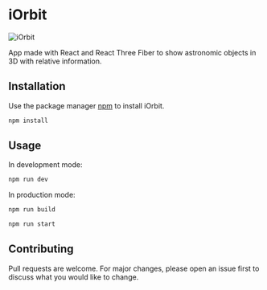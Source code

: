 # iOrbit

![iOrbit](https://user-images.githubusercontent.com/57297760/247154108-14c38d4c-2e9b-4143-aa3c-b9eed4740e66.jpg)

App made with React and React Three Fiber to show astronomic objects in 3D with relative information.

## Installation

Use the package manager [npm](https://www.npmjs.com/) to install iOrbit.

```bash
npm install
```

## Usage

In development mode:

```bash
npm run dev
```

In production mode:

```bash
npm run build
```

```bash
npm run start
```

## Contributing
Pull requests are welcome. For major changes, please open an issue first to discuss what you would like to change.


